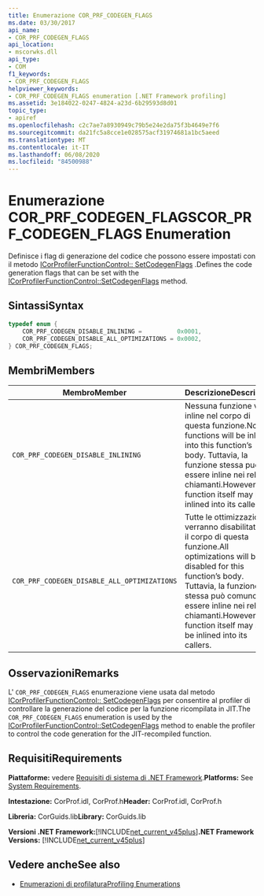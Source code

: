 ```yaml
---
title: Enumerazione COR_PRF_CODEGEN_FLAGS
ms.date: 03/30/2017
api_name:
- COR_PRF_CODEGEN_FLAGS
api_location:
- mscorwks.dll
api_type:
- COM
f1_keywords:
- COR_PRF_CODEGEN_FLAGS
helpviewer_keywords:
- COR_PRF_CODEGEN_FLAGS enumeration [.NET Framework profiling]
ms.assetid: 3e184022-0247-4824-a23d-6b29593d8d01
topic_type:
- apiref
ms.openlocfilehash: c2c7ae7a8930949c79b5e24e2da75f3b4649e7f6
ms.sourcegitcommit: da21fc5a8cce1e028575acf31974681a1bc5aeed
ms.translationtype: MT
ms.contentlocale: it-IT
ms.lasthandoff: 06/08/2020
ms.locfileid: "84500988"
---
```

# <a name="cor_prf_codegen_flags-enumeration"></a><span data-ttu-id="7ca0a-102">Enumerazione COR_PRF_CODEGEN_FLAGS</span><span class="sxs-lookup"><span data-stu-id="7ca0a-102">COR_PRF_CODEGEN_FLAGS Enumeration</span></span>
<span data-ttu-id="7ca0a-103">Definisce i flag di generazione del codice che possono essere impostati con il metodo [ICorProfilerFunctionControl:: SetCodegenFlags](icorprofilerfunctioncontrol-setcodegenflags-method.md) .</span><span class="sxs-lookup"><span data-stu-id="7ca0a-103">Defines the code generation flags that can be set with the [ICorProfilerFunctionControl::SetCodegenFlags](icorprofilerfunctioncontrol-setcodegenflags-method.md) method.</span></span>  
  
## <a name="syntax"></a><span data-ttu-id="7ca0a-104">Sintassi</span><span class="sxs-lookup"><span data-stu-id="7ca0a-104">Syntax</span></span>  
  
```cpp  
typedef enum {  
    COR_PRF_CODEGEN_DISABLE_INLINING =          0x0001,  
    COR_PRF_CODEGEN_DISABLE_ALL_OPTIMIZATIONS = 0x0002,  
} COR_PRF_CODEGEN_FLAGS;  
```  
  
## <a name="members"></a><span data-ttu-id="7ca0a-105">Membri</span><span class="sxs-lookup"><span data-stu-id="7ca0a-105">Members</span></span>  
  
|<span data-ttu-id="7ca0a-106">Membro</span><span class="sxs-lookup"><span data-stu-id="7ca0a-106">Member</span></span>|<span data-ttu-id="7ca0a-107">Descrizione</span><span class="sxs-lookup"><span data-stu-id="7ca0a-107">Description</span></span>|  
|------------|-----------------|  
|`COR_PRF_CODEGEN_DISABLE_INLINING`|<span data-ttu-id="7ca0a-108">Nessuna funzione verrà inline nel corpo di questa funzione.</span><span class="sxs-lookup"><span data-stu-id="7ca0a-108">No functions will be inlined into this function’s body.</span></span> <span data-ttu-id="7ca0a-109">Tuttavia, la funzione stessa può essere inline nei relativi chiamanti.</span><span class="sxs-lookup"><span data-stu-id="7ca0a-109">However, the function itself may be inlined into its callers.</span></span>|  
|`COR_PRF_CODEGEN_DISABLE_ALL_OPTIMIZATIONS`|<span data-ttu-id="7ca0a-110">Tutte le ottimizzazioni verranno disabilitate per il corpo di questa funzione.</span><span class="sxs-lookup"><span data-stu-id="7ca0a-110">All optimizations will be disabled for this function’s body.</span></span> <span data-ttu-id="7ca0a-111">Tuttavia, la funzione stessa può comunque essere inline nei relativi chiamanti.</span><span class="sxs-lookup"><span data-stu-id="7ca0a-111">However, the function itself may still be inlined into its callers.</span></span>|  
  
## <a name="remarks"></a><span data-ttu-id="7ca0a-112">Osservazioni</span><span class="sxs-lookup"><span data-stu-id="7ca0a-112">Remarks</span></span>  
 <span data-ttu-id="7ca0a-113">L' `COR_PRF_CODEGEN_FLAGS` enumerazione viene usata dal metodo [ICorProfilerFunctionControl:: SetCodegenFlags](icorprofilerfunctioncontrol-setcodegenflags-method.md) per consentire al profiler di controllare la generazione del codice per la funzione ricompilata in JIT.</span><span class="sxs-lookup"><span data-stu-id="7ca0a-113">The `COR_PRF_CODEGEN_FLAGS` enumeration is used by the [ICorProfilerFunctionControl::SetCodegenFlags](icorprofilerfunctioncontrol-setcodegenflags-method.md) method to enable the profiler to control the code generation for the JIT-recompiled function.</span></span>  
  
## <a name="requirements"></a><span data-ttu-id="7ca0a-114">Requisiti</span><span class="sxs-lookup"><span data-stu-id="7ca0a-114">Requirements</span></span>  
 <span data-ttu-id="7ca0a-115">**Piattaforme:** vedere [Requisiti di sistema di .NET Framework](../../get-started/system-requirements.md).</span><span class="sxs-lookup"><span data-stu-id="7ca0a-115">**Platforms:** See [System Requirements](../../get-started/system-requirements.md).</span></span>  
  
 <span data-ttu-id="7ca0a-116">**Intestazione:** CorProf.idl, CorProf.h</span><span class="sxs-lookup"><span data-stu-id="7ca0a-116">**Header:** CorProf.idl, CorProf.h</span></span>  
  
 <span data-ttu-id="7ca0a-117">**Libreria:** CorGuids.lib</span><span class="sxs-lookup"><span data-stu-id="7ca0a-117">**Library:** CorGuids.lib</span></span>  
  
 <span data-ttu-id="7ca0a-118">**Versioni .NET Framework:**[!INCLUDE[net_current_v45plus](../../../../includes/net-current-v45plus-md.md)]</span><span class="sxs-lookup"><span data-stu-id="7ca0a-118">**.NET Framework Versions:** [!INCLUDE[net_current_v45plus](../../../../includes/net-current-v45plus-md.md)]</span></span>  
  
## <a name="see-also"></a><span data-ttu-id="7ca0a-119">Vedere anche</span><span class="sxs-lookup"><span data-stu-id="7ca0a-119">See also</span></span>

- [<span data-ttu-id="7ca0a-120">Enumerazioni di profilatura</span><span class="sxs-lookup"><span data-stu-id="7ca0a-120">Profiling Enumerations</span></span>](profiling-enumerations.md)
